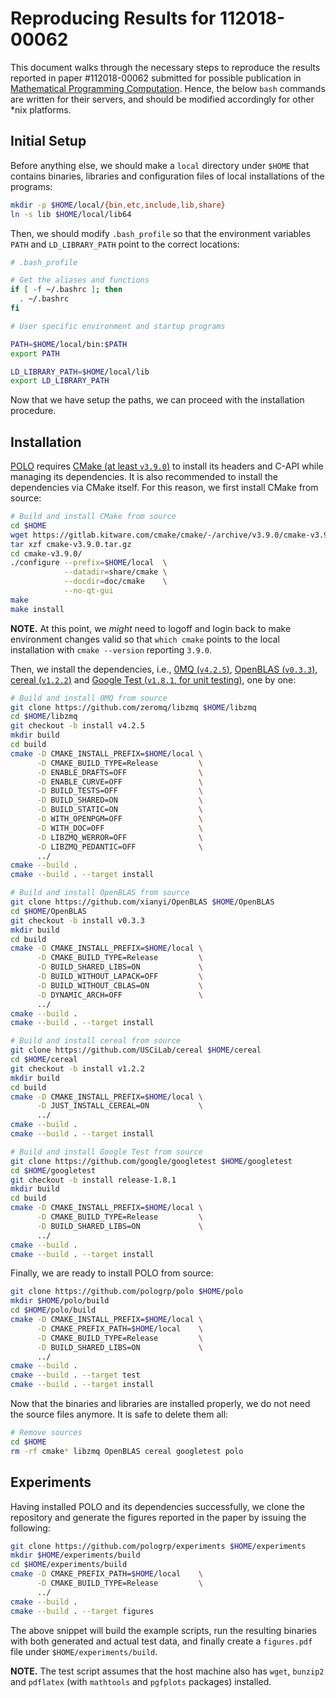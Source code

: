 # Reproducing Results for 112018-00062

This document walks through the necessary steps to reproduce the results
reported in paper #112018-00062 submitted for possible publication in
[Mathematical Programming Computation][mpc]. Hence, the below `bash` commands
are written for their servers, and should be modified accordingly for other *nix
platforms.

[mpc]: https://link.springer.com/journal/12532

## Initial Setup

Before anything else, we should make a `local` directory under `$HOME` that
contains binaries, libraries and configuration files of local installations of
the programs:

```bash
mkdir -p $HOME/local/{bin,etc,include,lib,share}
ln -s lib $HOME/local/lib64
```

Then, we should modify `.bash_profile` so that the environment variables `PATH`
and `LD_LIBRARY_PATH` point to the correct locations:

```bash
# .bash_profile

# Get the aliases and functions
if [ -f ~/.bashrc ]; then
  . ~/.bashrc
fi

# User specific environment and startup programs

PATH=$HOME/local/bin:$PATH
export PATH

LD_LIBRARY_PATH=$HOME/local/lib
export LD_LIBRARY_PATH
```

Now that we have setup the paths, we can proceed with the installation
procedure.

## Installation

[POLO][polo] requires [CMake (at least `v3.9.0`)][cmake] to install its headers
and C-API while managing its dependencies. It is also recommended to install the
dependencies via CMake itself. For this reason, we first install CMake from
source:

```bash
# Build and install CMake from source
cd $HOME
wget https://gitlab.kitware.com/cmake/cmake/-/archive/v3.9.0/cmake-v3.9.0.tar.gz
tar xzf cmake-v3.9.0.tar.gz
cd cmake-v3.9.0/
./configure --prefix=$HOME/local  \
            --datadir=share/cmake \
            --docdir=doc/cmake    \
            --no-qt-gui
make
make install
```

**NOTE.** At this point, we *might* need to logoff and login back to make
environment changes valid so that `which cmake` points to the local installation
with `cmake --version` reporting `3.9.0`.

Then, we install the dependencies, i.e., [0MQ (`v4.2.5`)][zeromq], [OpenBLAS
(`v0.3.3`)][openblas], [cereal (`v1.2.2`)][cereal] and [Google Test (`v1.8.1`,
for unit testing)][gtest], one by one:

```bash
# Build and install 0MQ from source
git clone https://github.com/zeromq/libzmq $HOME/libzmq
cd $HOME/libzmq
git checkout -b install v4.2.5
mkdir build
cd build
cmake -D CMAKE_INSTALL_PREFIX=$HOME/local \
      -D CMAKE_BUILD_TYPE=Release         \
      -D ENABLE_DRAFTS=OFF                \
      -D ENABLE_CURVE=OFF                 \
      -D BUILD_TESTS=OFF                  \
      -D BUILD_SHARED=ON                  \
      -D BUILD_STATIC=ON                  \
      -D WITH_OPENPGM=OFF                 \
      -D WITH_DOC=OFF                     \
      -D LIBZMQ_WERROR=OFF                \
      -D LIBZMQ_PEDANTIC=OFF              \
      ../
cmake --build .
cmake --build . --target install

# Build and install OpenBLAS from source
git clone https://github.com/xianyi/OpenBLAS $HOME/OpenBLAS
cd $HOME/OpenBLAS
git checkout -b install v0.3.3
mkdir build
cd build
cmake -D CMAKE_INSTALL_PREFIX=$HOME/local \
      -D CMAKE_BUILD_TYPE=Release         \
      -D BUILD_SHARED_LIBS=ON             \
      -D BUILD_WITHOUT_LAPACK=OFF         \
      -D BUILD_WITHOUT_CBLAS=ON           \
      -D DYNAMIC_ARCH=OFF                 \
      ../
cmake --build .
cmake --build . --target install

# Build and install cereal from source
git clone https://github.com/USCiLab/cereal $HOME/cereal
cd $HOME/cereal
git checkout -b install v1.2.2
mkdir build
cd build
cmake -D CMAKE_INSTALL_PREFIX=$HOME/local \
      -D JUST_INSTALL_CEREAL=ON           \
      ../
cmake --build .
cmake --build . --target install

# Build and install Google Test from source
git clone https://github.com/google/googletest $HOME/googletest
cd $HOME/googletest
git checkout -b install release-1.8.1
mkdir build
cd build
cmake -D CMAKE_INSTALL_PREFIX=$HOME/local \
      -D CMAKE_BUILD_TYPE=Release         \
      -D BUILD_SHARED_LIBS=ON             \
      ../
cmake --build .
cmake --build . --target install
```

[polo]: https://github.com/pologrp/polo
[cmake]: https://gitlab.kitware.com/cmake/cmake
[zeromq]: https://github.com/zeromq/libzmq
[openblas]: https://github.com/xianyi/OpenBLAS
[cereal]: https://github.com/USCiLab/cereal
[gtest]: https://github.com/google/googletest

Finally, we are ready to install POLO from source:

```bash
git clone https://github.com/pologrp/polo $HOME/polo
mkdir $HOME/polo/build
cd $HOME/polo/build
cmake -D CMAKE_INSTALL_PREFIX=$HOME/local \
      -D CMAKE_PREFIX_PATH=$HOME/local    \
      -D CMAKE_BUILD_TYPE=Release         \
      -D BUILD_SHARED_LIBS=ON             \
      ../
cmake --build .
cmake --build . --target test
cmake --build . --target install
```

Now that the binaries and libraries are installed properly, we do not need the
source files anymore. It is safe to delete them all:

```bash
# Remove sources
cd $HOME
rm -rf cmake* libzmq OpenBLAS cereal googletest polo
```

## Experiments

Having installed POLO and its dependencies successfully, we clone the repository
and generate the figures reported in the paper by issuing the following:

```bash
git clone https://github.com/pologrp/experiments $HOME/experiments
mkdir $HOME/experiments/build
cd $HOME/experiments/build
cmake -D CMAKE_PREFIX_PATH=$HOME/local    \
      -D CMAKE_BUILD_TYPE=Release         \
      ../
cmake --build .
cmake --build . --target figures
```

The above snippet will build the example scripts, run the resulting binaries
with both generated and actual test data, and finally create a `figures.pdf`
file under `$HOME/experiments/build`.

**NOTE.** The test script assumes that the host machine also has `wget`,
`bunzip2` and `pdflatex` (with `mathtools` and `pgfplots` packages) installed.
